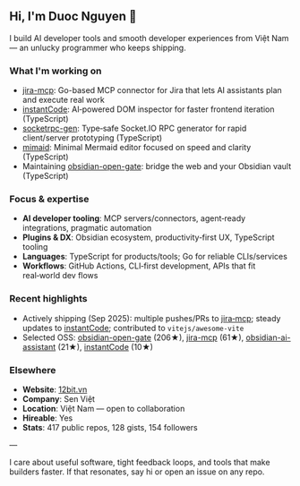 ## Hi, I'm Duoc Nguyen 👋

I build AI developer tools and smooth developer experiences from Việt Nam — an unlucky programmer who keeps shipping.

### What I'm working on
- [jira-mcp](https://github.com/nguyenvanduocit/jira-mcp): Go-based MCP connector for Jira that lets AI assistants plan and execute real work
- [instantCode](https://github.com/nguyenvanduocit/instantCode): AI‑powered DOM inspector for faster frontend iteration (TypeScript)
- [socketrpc-gen](https://github.com/nguyenvanduocit/socketrpc-gen): Type‑safe Socket.IO RPC generator for rapid client/server prototyping (TypeScript)
- [mimaid](https://github.com/nguyenvanduocit/mimaid): Minimal Mermaid editor focused on speed and clarity (TypeScript)
- Maintaining [obsidian-open-gate](https://github.com/nguyenvanduocit/obsidian-open-gate): bridge the web and your Obsidian vault (TypeScript)

### Focus & expertise
- **AI developer tooling**: MCP servers/connectors, agent‑ready integrations, pragmatic automation
- **Plugins & DX**: Obsidian ecosystem, productivity‑first UX, TypeScript tooling
- **Languages**: TypeScript for products/tools; Go for reliable CLIs/services
- **Workflows**: GitHub Actions, CLI‑first development, APIs that fit real‑world dev flows

### Recent highlights
- Actively shipping (Sep 2025): multiple pushes/PRs to [jira‑mcp](https://github.com/nguyenvanduocit/jira-mcp); steady updates to [instantCode](https://github.com/nguyenvanduocit/instantCode); contributed to `vitejs/awesome-vite`
- Selected OSS: [obsidian-open-gate](https://github.com/nguyenvanduocit/obsidian-open-gate) (206★), [jira-mcp](https://github.com/nguyenvanduocit/jira-mcp) (61★), [obsidian-ai-assistant](https://github.com/nguyenvanduocit/obsidian-ai-assistant) (21★), [instantCode](https://github.com/nguyenvanduocit/instantCode) (10★)

### Elsewhere
- **Website**: [12bit.vn](https://12bit.vn)
- **Company**: Sen Việt
- **Location**: Việt Nam — open to collaboration
- **Hireable**: Yes
- **Stats**: 417 public repos, 128 gists, 154 followers

—

I care about useful software, tight feedback loops, and tools that make builders faster. If that resonates, say hi or open an issue on any repo.
